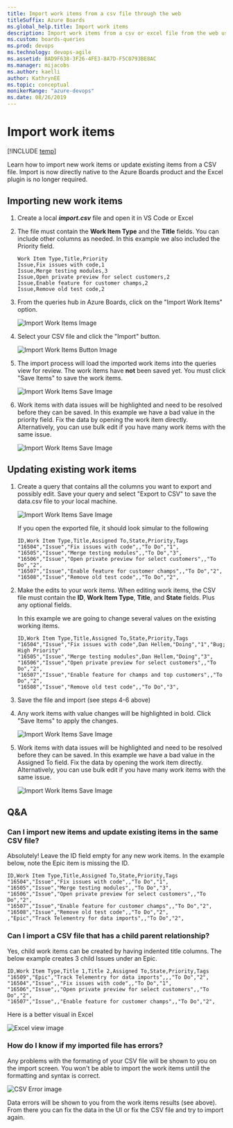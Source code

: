 ```yaml
---
title: Import work items from a csv file through the web
titleSuffix: Azure Boards
ms.global_help.title: Import work items
description: Import work items from a csv or excel file from the web using the import option from the queries hub
ms.custom: boards-queries
ms.prod: devops
ms.technology: devops-agile
ms.assetid: BAD9F638-3F26-4FE3-8A7D-F5C0793BE8AC
ms.manager: mijacobs
ms.author: kaelli
author: KathrynEE
ms.topic: conceptual
monikerRange: "azure-devops"
ms.date: 08/26/2019
---
```


# Import work items

[!INCLUDE [temp](../_shared/version-vsts-only.md)]

Learn how to import new work items or update existing items from a CSV file. Import is now directly native to the Azure Boards product and the Excel plugin is no longer required.

## Importing new work items

1. Create a local ***import.csv*** file and open it in VS Code or Excel

2. The file must contain the **Work Item Type** and the **Title** fields. You can include other columns as needed. In this example we also included the Priority field.

   ```
   Work Item Type,Title,Priority
   Issue,Fix issues with code,1
   Issue,Merge testing modules,3
   Issue,Open private preview for select customers,2
   Issue,Enable feature for customer champs,2
   Issue,Remove old test code,2
   ```

3. From the queries hub in Azure Boards, click on the "Import Work Items" option.

   ![Import Work Items Image](_img/import-csv/import-1.png)

4. Select your CSV file and click the "Import" button.

   ![Import Work Items Button Image](_img/import-csv/import-2.png)

5. The import process will load the imported work items into the queries view for review. The work items have **not** been saved yet. You must click "Save Items" to save the work items.

   ![Import Work Items Save Image](_img/import-csv/import-3.png)

6. Work items with data issues will be highlighted and need to be resolved before they can be saved. In this example we have a bad value in the priority field. Fix the data by opening the work item directly. Alternatively, you can use bulk edit if you have many work items with the same issue.

   ![Import Work Items Save Image](_img/import-csv/import-error-1.png)

## Updating existing work items

1. Create a query that contains all the columns you want to export and possibly edit. Save your query and select "Export to CSV" to save the data.csv file to your local machine.

   ![Import Work Items Save Image](_img/import-csv/import-update-1.png)

   If you open the exported file, it should look simular to the following

   ```
   ID,Work Item Type,Title,Assigned To,State,Priority,Tags
   "16504","Issue","Fix issues with code",,"To Do","1",
   "16505","Issue","Merge testing modules",,"To Do","3",
   "16506","Issue","Open private preview for select customers",,"To Do","2",
   "16507","Issue","Enable feature for customer champs",,"To Do","2",
   "16508","Issue","Remove old test code",,"To Do","2",
   ```

2. Make the edits to your work items. When editing work items, the CSV file must contain the **ID**, **Work Item Type**, **Title**, and **State** fields. Plus any optional fields.

   In this example we are going to change several values on the existing working items.

   ```
   ID,Work Item Type,Title,Assigned To,State,Priority,Tags
   "16504","Issue","Fix issues with code",Dan Hellem,"Doing","1","Bug; High Priority"
   "16505","Issue","Merge testing modules",Dan Hellem,"Doing","3",
   "16506","Issue","Open private preview for select customers",,"To Do","2",
   "16507","Issue","Enable feature for champs and top customers",,"To Do","2",
   "16508","Issue","Remove old test code",,"To Do","3",
   ```

3. Save the file and import (see steps 4-6 above)

4. Any work items with value changes will be highlighted in bold. Click "Save Items" to apply the changes.

   ![Import Work Items Save Image](_img/import-csv/import-update-2.png)

5. Work items with data issues will be highlighted and need to be resolved before they can be saved. In this example we have a bad value in the Assigned To field. Fix the data by opening the work item directly. Alternatively, you can use bulk edit if you have many work items with the same issue.

   ![Import Work Items Save Image](_img/import-csv/import-update-error-1.png)

## Q&A

### Can I import new items and update existing items in the same CSV file?

Absolutely! Leave the ID field empty for any new work items. In the example below, note the Epic item is missing the ID.

```
ID,Work Item Type,Title,Assigned To,State,Priority,Tags
"16504","Issue","Fix issues with code",,"To Do","1",
"16505","Issue","Merge testing modules",,"To Do","3",
"16506","Issue","Open private preview for select customers",,"To Do","2",
"16507","Issue","Enable feature for customer champs",,"To Do","2",
"16508","Issue","Remove old test code",,"To Do","2",
,"Epic","Track Telementry for data imports",,"To Do","2",
```

### Can I import a CSV file that has a child parent relationship?

Yes, child work items can be created by having indented title columns. The below example creates 3 child Issues under an Epic.

```
ID,Work Item Type,Title 1,Title 2,Assigned To,State,Priority,Tags
"16509","Epic","Track Telementry for data imports",,,"To Do","2",
"16504","Issue",,"Fix issues with code",,"To Do","1",
"16506","Issue",,"Open private preview for select customers",,"To Do","2",
"16507","Issue",,"Enable feature for customer champs",,"To Do","2",
```

Here is a better visual in Excel

![Excel view image](_img/import-csv/import-csv-directlinks-1.png)

### How do I know if my imported file has errors?

Any problems with the formating of your CSV file will be shown to you on the import screen. You won't be able to import the work items untill the formatting and syntax is correct.

![CSV Error image](_img/import-csv/import-csv-error-1.png)

Data errors will be shown to you from the work items results (see above). From there you can fix the data in the UI or fix the CSV file and try to import again.
